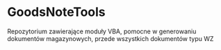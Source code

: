 # GoodsNoteTools
Repozytorium zawierające moduły VBA, pomocne w generowaniu dokumentów magazynowych, przede wszystkich dokumentów typu WZ
